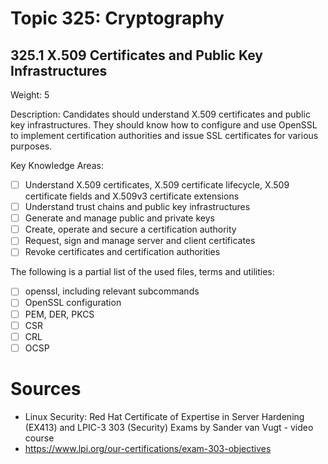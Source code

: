 # Topic 325: Cryptography

## 325.1 X.509 Certificates and Public Key Infrastructures

Weight: 5

Description: Candidates should understand X.509 certificates and public key infrastructures. They should know how to configure and use OpenSSL to implement certification authorities and issue SSL certificates for various purposes.

Key Knowledge Areas:

- [ ] Understand X.509 certificates, X.509 certificate lifecycle, X.509 certificate fields and X.509v3 certificate extensions
- [ ] Understand trust chains and public key infrastructures
- [ ] Generate and manage public and private keys
- [ ] Create, operate and secure a certification authority
- [ ] Request, sign and manage server and client certificates
- [ ] Revoke certificates and certification authorities

The following is a partial list of the used files, terms and utilities:

- [ ] openssl, including relevant subcommands
- [ ] OpenSSL configuration
- [ ] PEM, DER, PKCS
- [ ] CSR
- [ ] CRL
- [ ] OCSP
 
# Sources

* Linux Security: Red Hat Certificate of Expertise in Server Hardening (EX413) and LPIC-3 303 (Security) Exams by Sander van Vugt - video course
* https://www.lpi.org/our-certifications/exam-303-objectives
